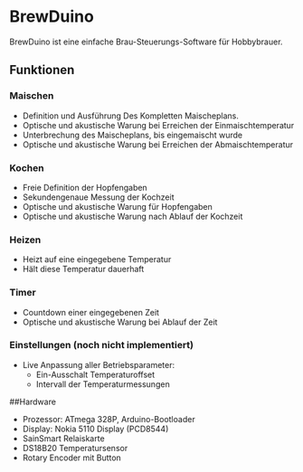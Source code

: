 # BrewDuino
BrewDuino ist eine einfache Brau-Steuerungs-Software für Hobbybrauer.

## Funktionen

### Maischen
* Definition und Ausführung Des Kompletten Maischeplans.
* Optische und akustische Warung bei Erreichen der Einmaischtemperatur
* Unterbrechung des Maischeplans, bis eingemaischt wurde
* Optische und akustische Warung bei Erreichen der Abmaischtemperatur

### Kochen
* Freie Definition der Hopfengaben
* Sekundengenaue Messung der Kochzeit
* Optische und akustische Warung für Hopfengaben
* Optische und akustische Warung nach Ablauf der Kochzeit

### Heizen
* Heizt auf eine eingegebene Temperatur
* Hält diese Temperatur dauerhaft

### Timer
* Countdown einer eingegebenen Zeit
* Optische und akustische Warung bei Ablauf der Zeit

### Einstellungen (noch nicht implementiert)
* Live Anpassung aller Betriebsparameter:
  * Ein-Ausschalt Temperaturoffset
  * Intervall der Temperaturmessungen

##Hardware
* Prozessor: ATmega 328P, Arduino-Bootloader
* Display: Nokia 5110 Display (PCD8544)
* SainSmart Relaiskarte
* DS18B20 Temperatursensor
* Rotary Encoder mit Button
